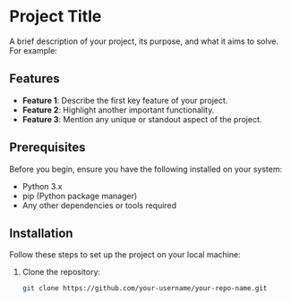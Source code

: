 # Project Title

A brief description of your project, its purpose, and what it aims to solve. For example:

## Features

- **Feature 1**: Describe the first key feature of your project.
- **Feature 2**: Highlight another important functionality.
- **Feature 3**: Mention any unique or standout aspect of the project.

## Prerequisites

Before you begin, ensure you have the following installed on your system:

- Python 3.x
- pip (Python package manager)
- Any other dependencies or tools required

## Installation

Follow these steps to set up the project on your local machine:

1. Clone the repository:
   ```bash
   git clone https://github.com/your-username/your-repo-name.git